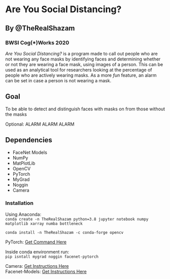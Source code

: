 # Are You Social Distancing?
## By @TheRealShazam
### BWSI Cog(*)Works 2020

*Are You Social Distancing?* is a program made to call out people who are not wearing any face masks by identifying faces and determining whether or not they are wearing a face mask, using images of a person. This can be used as an analytical tool for researchers looking at the percentage of people who are actively wearing masks. As a more *fun* feature, an alarm can be set in case a person is not wearing a mask.

## Goal
To be able to detect and distinguish faces with masks on from those without the masks

Optional: ALARM ALARM ALARM

## Dependencies

- FaceNet Models
- NumPy
- MatPlotLib
- OpenCV
- PyTorch
- MyGrad
- Noggin
- Camera

### Installation
Using Anaconda:  
`conda create -n TheRealShazam python=3.8 jupyter notebook numpy matplotlib xarray numba bottleneck` 
 
`conda install -n TheRealShazam -c conda-forge opencv`  

PyTorch: [Get Command Here](https://pytorch.org/get-started/locally/) 

Inside conda environment run:   
`pip isntall mygrad noggin facenet-pytorch`

Camera: [Get Instructions Here](https://github.com/cogworksbwsi/camera)  
Facenet-Models: [Get Instructions Here](https://github.com/CogWorksBWSI/facenet_models)